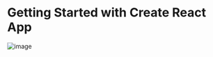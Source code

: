 # Getting Started with Create React App
![image](https://user-images.githubusercontent.com/73291115/205492211-9928a78e-4904-4b06-8668-8aa351ba0c77.png)

